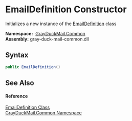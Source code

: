 EmailDefinition Constructor
===========================
Initializes a new instance of the [EmailDefinition][1] class

  **Namespace:**  [GrayDuckMail.Common][2]  
  **Assembly:** gray-duck-mail-common.dll

Syntax
------

```csharp
public EmailDefinition()
```


See Also
--------

#### Reference
[EmailDefinition Class][1]  
[GrayDuckMail.Common Namespace][2]  

[1]: README.md
[2]: ../README.md